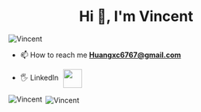 <h1 align="center">Hi 👋, I'm Vincent</h1>

<p align="left"> <img src="https://komarev.com/ghpvc/?username=VincentHuang67&label=Profile%20views&color=0e75b6&style=flat" alt="Vincent" /> </p>

- 📫 How to reach me **Huangxc6767@gmail.com**

- 🖐️ LinkedIn <a href="https://www.linkedin.com/in/vincent-huang-8b0365365/" target="_blank" rel="noopener noreferrer"> <img src="https://cdn-icons-png.flaticon.com/512/174/174857.png"   height="37" style="vertical-align:middle; margin-left:5px"></a>
<p align="left">
</p>

<p><img align="left" src="https://github-readme-stats.vercel.app/api/top-langs?username=VincentHuang67&show_icons=true&locale=en&layout=compact" alt="Vincent" /></p>

<p>&nbsp;<img align="center" src="https://github-readme-stats.vercel.app/api?username=VincentHuang67&show_icons=true&locale=en" alt="Vincent" /></p>

